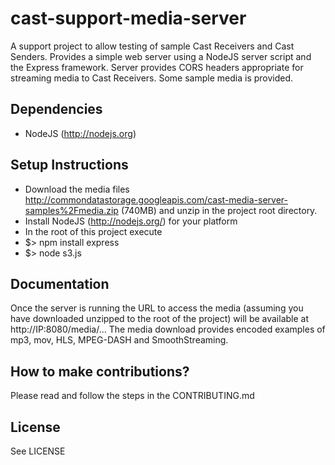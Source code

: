 # cast-support-media-server

A support project to allow testing of sample Cast Receivers and Cast Senders. Provides a simple web server using a NodeJS server script and the Express framework. Server provides CORS headers appropriate for streaming media to Cast Receivers. Some sample media is provided.

## Dependencies
* NodeJS (http://nodejs.org)

## Setup Instructions
* Download the media files http://commondatastorage.googleapis.com/cast-media-server-samples%2Fmedia.zip (740MB) and unzip in the project root directory.
* Install NodeJS (http://nodejs.org/) for your platform
* In the root of this project execute
* $> npm install express
* $> node s3.js

## Documentation
Once the server is running the URL to access the media (assuming you have downloaded unzipped to the root of the project) will be available at http://IP:8080/media/...
The media download provides encoded examples of mp3, mov, HLS, MPEG-DASH and SmoothStreaming.

## How to make contributions?
Please read and follow the steps in the CONTRIBUTING.md

## License
See LICENSE
